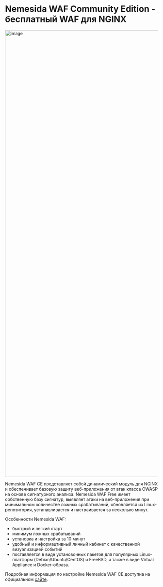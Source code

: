 # Nemesida WAF Community Edition - бесплатный WAF для NGINX

<img width="1470" alt="image" src="https://user-images.githubusercontent.com/99513957/209190523-6cca9b01-d362-46a0-af4d-042bedbc1494.png">

Nemesida WAF CE представляет собой динамический модуль для NGINX и обеспечивает базовую защиту веб-приложения от атак класса OWASP на основе сигнатурного анализа. Nemesida WAF Free имеет собственную базу сигнатур, выявляет атаки на веб-приложения при минимальном количестве ложных срабатываний, обновляется из Linux-репозитория, устанавливается и настраивается за несколько минут.

Особенности Nemesida WAF:

- быстрый и легкий старт
- минимум ложных срабатываний
- установка и настройка за 10 минут
- удобный и информацтивный личный кабинет с качественной визуализацией событий
- поставляется в виде установочных пакетов для популярных Linux-платформ (Debian/Ubuntu/CentOS) и FreeBSD, а также в виде Virtual Appliance и Docker-образа.

Подробная информация по настройке Nemesida WAF CE доступна на официальном <a href="https://nemesida-waf.ru/free/2511" target="_blank" rel="noopener noreferrer">сайте</a>.
